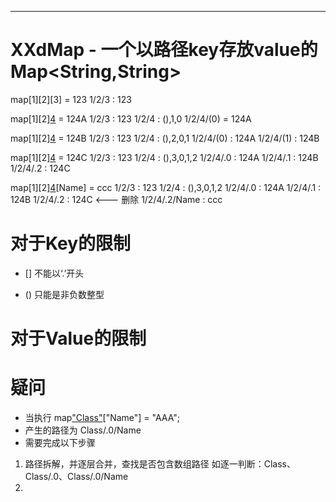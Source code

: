 ----------------------------------------------------------------------
# XXdMap - 一个以路径key存放value的Map<String,String>
map[1][2][3] = 123
	1/2/3 : 123

map[1][2][4](0) = 124A
	1/2/3 : 123
	1/2/4 : (),1,0
	1/2/4/(0) = 124A

map[1][2][4](1) = 124B
	1/2/3 : 123
	1/2/4 : (),2,0,1
	1/2/4/(0) : 124A
	1/2/4/(1) : 124B

map[1][2][4](2) = 124C
	1/2/3 : 123
	1/2/4 : (),3,0,1,2
	1/2/4/.0 : 124A
	1/2/4/.1 : 124B
	1/2/4/.2 : 124C

map[1][2][4](2)[Name] = ccc
	1/2/3 : 123
	1/2/4 : (),3,0,1,2
	1/2/4/.0 : 124A
	1/2/4/.1 : 124B
	1/2/4/.2 : 124C <--- 删除
	1/2/4/.2/Name : ccc

# 对于Key的限制
 - []
    不能以‘.’开头

 - ()
    只能是非负数整型

# 对于Value的限制


# 疑问
- 当执行
map["Class"](0)["Name"] = "AAA";
- 产生的路径为
Class/.0/Name
- 需要完成以下步骤
1. 路径拆解，并逐层合并，查找是否包含数组路径
	如逐一判断：Class、Class/.0、Class/.0/Name
2. 
